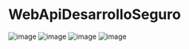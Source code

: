 # WebApiDesarrolloSeguro

![image](https://github.com/user-attachments/assets/9317621e-b24d-48a8-9722-19bb41b32a10)
![image](https://github.com/user-attachments/assets/0cd692a1-0c40-4b53-86dc-c661a2dd56ed)
![image](https://github.com/user-attachments/assets/f4f881fd-613f-40df-ac8a-fcd6b19a1949)
![image](https://github.com/user-attachments/assets/de358ebf-96b9-4eee-95a7-f9a642aed370)

